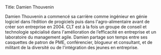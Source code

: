 Title: Damien Thouvenin

Damien Thouvenin a commencé sa carrière comme ingénieur en génie logiciel dans l’édition de progiciels puis dans l'agro-alimentaire avant de créer son entreprise en 2004.
CLT est à la fois un groupe de conseil et technologie spécialisé dans l'amélioration de l’efficacité en entreprise et un laboratoire du management agile.
Damien partage son temps entre ses casquettes de patron de PME, conférencier, blogueur et consultant, et de militant de la diversité ou de l'intégration des jeunes en entreprise.
